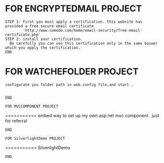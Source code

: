 FOR ENCRYPTEDMAIL PROJECT
===========
    STEP 1: First you must apply a certification. this website has provided a free secure email certificate 
            'http://www.comodo.com/home/email-security/free-email-certificate.php'
    STEP 2: install your certification.
      Be carefully you can use this certification only in the same boswer which you apply the certification.
    END
    
FOR WATCHEFOLDER PROJECT
===========
    configurate you folder path in web.config file,and start .


    END
    
    FOR MVCCOMPONENT PROJECT
===========
    embed way to set up my own asp.net mvc component . just for referral


    END
    
    FOR SilverlightDemo PROJECT
===========
    SilverlightDemo


    END
